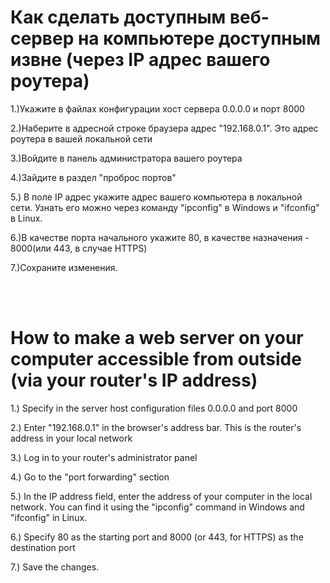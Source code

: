 <h1>Как сделать доступным веб-сервер на компьютере доступным извне (через IP адрес вашего роутера)</h1>
<p>1.)Укажите в файлах конфигурации хост сервера 0.0.0.0 и  порт 8000</p>
<p>2.)Наберите в адресной строке браузера адрес "192.168.0.1". Это адрес роутера в вашей локальной сети</p>
<p>3.)Войдите в панель администратора вашего роутера</p>
<p>4.)Зайдите в раздел "проброс портов"</p>
<p>5.) В поле IP адрес укажите адрес вашего компьютера в локальной сети. Узнать его можно через команду "ipconfig" в Windows и "ifconfig" в Linux.</p>
<p>6.)В качестве порта начального укажите 80, в качестве назначения - 8000(или 443, в случае HTTPS)</p>
<p>7.)Сохраните изменения.</p>
<br>
<br>
<h1>How to make a web server on your computer accessible from outside (via your router's IP address)</h1>
<p>1.) Specify in the server host configuration files 0.0.0.0 and port 8000</p>
<p>2.) Enter "192.168.0.1" in the browser's address bar. This is the router's address in your local network</p>
<p>3.) Log in to your router's administrator panel</p>
<p>4.) Go to the "port forwarding" section</p>
<p>5.) In the IP address field, enter the address of your computer in the local network. You can find it using the "ipconfig" command in Windows and "ifconfig" in Linux.</p>
<p>6.) Specify 80 as the starting port and 8000 (or 443, for HTTPS) as the destination port</p>
<p>7.) Save the changes.</p>